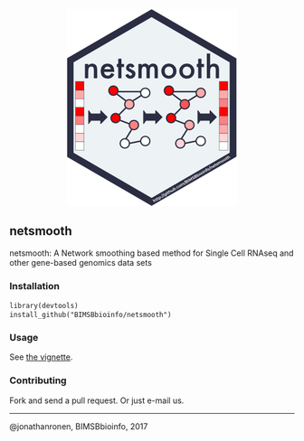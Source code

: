 <div align="center">
	<img src="hex-netsmooth.png" alt="netsmooth"/>
</div>

netsmooth
---------

netsmooth: A Network smoothing based method for Single Cell RNAseq and other gene-based genomics data sets

### Installation

	library(devtools)
	install_github("BIMSBbioinfo/netsmooth")

### Usage

See [the vignette](http://htmlpreview.github.io/?https://github.com/BIMSBbioinfo/netsmooth/blob/master/vignettes/netSmoothIntro.html).

### Contributing

Fork and send a pull request. Or just e-mail us.

-------------------------
@jonathanronen, BIMSBbioinfo, 2017

